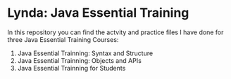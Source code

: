 # Lynda: Java Essential Training

In this repository you can find the actvity and practice files I have done for three Java Essential Training Courses:

1) Java Essential Trainning: Syntax and Structure
2) Java Essential Trainning: Objects and APIs
3) Java Essential Trainning for Students
